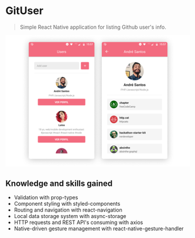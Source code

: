 # GitUser

> Simple React Native application for listing Github user's info.

![alt text](src/assets/print.png)

## Knowledge and skills gained

- Validation with prop-types
- Component styling with styled-components
- Routing and navigation with react-navigation
- Local data storage system with async-storage
- HTTP requests and REST API's consuming with axios
- Native-driven gesture management with react-native-gesture-handler
